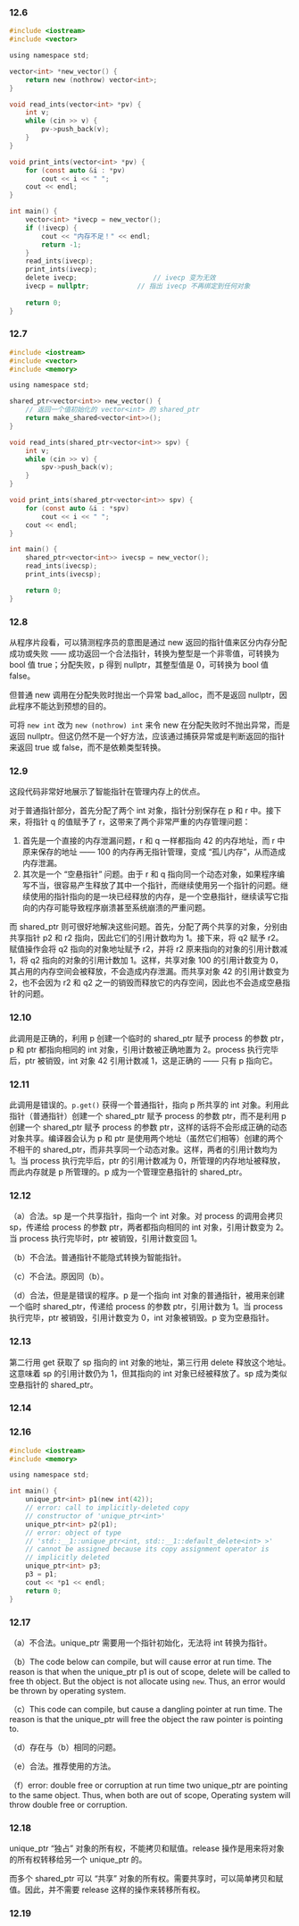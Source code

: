 ### 12.6

```c
#include <iostream>
#include <vector>

using namespace std;

vector<int> *new_vector() {
    return new (nothrow) vector<int>;
}

void read_ints(vector<int> *pv) {
    int v;
    while (cin >> v) {
        pv->push_back(v);
    }
}

void print_ints(vector<int> *pv) {
    for (const auto &i : *pv)
        cout << i << " ";
    cout << endl;
}

int main() {
    vector<int> *ivecp = new_vector();
    if (!ivecp) {
        cout << "内存不足！" << endl;
        return -1;
    }
    read_ints(ivecp);
    print_ints(ivecp);
    delete ivecp;					// ivecp 变为无效
    ivecp = nullptr;			// 指出 ivecp 不再绑定到任何对象
    
    return 0;
}
```

### 12.7

```c
#include <iostream>
#include <vector>
#include <memory>

using namespace std;

shared_ptr<vector<int>> new_vector() {
    // 返回一个值初始化的 vector<int> 的 shared_ptr
    return make_shared<vector<int>>();
}

void read_ints(shared_ptr<vector<int>> spv) {
    int v;
    while (cin >> v) {
        spv->push_back(v);
    }
}

void print_ints(shared_ptr<vector<int>> spv) {
    for (const auto &i : *spv)
        cout << i << " ";
    cout << endl;
}

int main() {
    shared_ptr<vector<int>> ivecsp = new_vector();
    read_ints(ivecsp);
    print_ints(ivecsp);

    return 0;
}
```

### 12.8

从程序片段看，可以猜测程序员的意图是通过 new 返回的指针值来区分内存分配成功或失败 —— 成功返回一个合法指针，转换为整型是一个非零值，可转换为 bool 值 true；分配失败，p 得到 nullptr，其整型值是 0，可转换为 bool 值 false。

但普通 new 调用在分配失败时抛出一个异常 bad_alloc，而不是返回 nullptr，因此程序不能达到预想的目的。

可将 `new int` 改为 `new (nothrow) int` 来令 new 在分配失败时不抛出异常，而是返回 nullptr。但这仍然不是一个好方法，应该通过捕获异常或是判断返回的指针来返回 true 或 false，而不是依赖类型转换。

### 12.9

这段代码非常好地展示了智能指针在管理内存上的优点。

对于普通指针部分，首先分配了两个 int 对象，指针分别保存在 p 和 r 中。接下来，将指针 q 的值赋予了 r，这带来了两个非常严重的内存管理问题：

1. 首先是一个直接的内存泄漏问题，r 和 q 一样都指向 42 的内存地址，而 r 中原来保存的地址 —— 100 的内存再无指针管理，变成 “孤儿内存”，从而造成内存泄漏。
2. 其次是一个 “空悬指针” 问题。由于 r 和 q 指向同一个动态对象，如果程序编写不当，很容易产生释放了其中一个指针，而继续使用另一个指针的问题。继续使用的指针指向的是一块已经释放的内存，是一个空悬指针，继续读写它指向的内存可能导致程序崩溃甚至系统崩溃的严重问题。

而 shared_ptr 则可很好地解决这些问题。首先，分配了两个共享的对象，分别由共享指针 p2 和 r2 指向，因此它们的引用计数均为 1。接下来，将 q2 赋予 r2。赋值操作会将 q2 指向的对象地址赋予 r2，并将 r2 原来指向的对象的引用计数减 1，将 q2 指向的对象的引用计数加 1。这样，共享对象 100 的引用计数变为 0，其占用的内存空间会被释放，不会造成内存泄漏。而共享对象 42 的引用计数变为 2，也不会因为 r2 和 q2 之一的销毁而释放它的内存空间，因此也不会造成空悬指针的问题。

### 12.10

此调用是正确的，利用 p 创建一个临时的 shared_ptr 赋予 process 的参数 ptr，p 和 ptr 都指向相同的 int 对象，引用计数被正确地置为 2。process 执行完毕后，ptr 被销毁，int 对象 42 引用计数减 1，这是正确的 —— 只有 p 指向它。

### 12.11

此调用是错误的。`p.get()` 获得一个普通指针，指向 p 所共享的 int 对象。利用此指针（普通指针）创建一个 shared_ptr 赋予 process 的参数 ptr，而不是利用 p 创建一个 shared_ptr 赋予 process 的参数 ptr，这样的话将不会形成正确的动态对象共享。编译器会认为 p 和 ptr 是使用两个地址（虽然它们相等）创建的两个不相干的 shared_ptr，而非共享同一个动态对象。这样，两者的引用计数均为 1。当 process 执行完毕后，ptr 的引用计数减为 0，所管理的内存地址被释放，而此内存就是 p 所管理的。p 成为一个管理空悬指针的 shared_ptr。

### 12.12

（a）合法。sp 是一个共享指针，指向一个 int 对象。对 process 的调用会拷贝 sp，传递给 process 的参数 ptr，两者都指向相同的 int 对象，引用计数变为 2。当 process 执行完毕时，ptr 被销毁，引用计数变回 1。

（b）不合法。普通指针不能隐式转换为智能指针。

（c）不合法。原因同（b）。

（d）合法，但是是错误的程序。p 是一个指向 int 对象的普通指针，被用来创建一个临时 shared_ptr，传递给 process 的参数 ptr，引用计数为 1。当 process 执行完毕，ptr 被销毁，引用计数变为 0，int 对象被销毁。p 变为空悬指针。

### 12.13

第二行用 get 获取了 sp 指向的 int 对象的地址，第三行用 delete 释放这个地址。这意味着 sp 的引用计数仍为 1，但其指向的 int 对象已经被释放了。sp 成为类似空悬指针的 shared_ptr。

### 12.14

### 12.16

```c
#include <iostream>
#include <memory>

using namespace std;

int main() {
    unique_ptr<int> p1(new int(42));
    // error: call to implicitly-deleted copy
    // constructor of 'unique_ptr<int>'
    unique_ptr<int> p2(p1);
    // error: object of type
    // 'std::__1::unique_ptr<int, std::__1::default_delete<int> >'
    // cannot be assigned because its copy assignment operator is
    // implicitly deleted
    unique_ptr<int> p3;
    p3 = p1;
    cout << *p1 << endl;
    return 0;
}
```

### 12.17

（a）不合法。unique_ptr 需要用一个指针初始化，无法将 int 转换为指针。

（b）The code below can compile, but will cause error at run time. The reason is that when the unique_ptr p1 is out of scope, delete will be called to free th object. But the object is not allocate using `new`. Thus, an error would be thrown by operating system.

（c）This code can compile, but cause a dangling pointer at run time. The reason is that the unique_ptr will free the object the raw pointer is pointing to.

（d）存在与（b）相同的问题。

（e）合法。推荐使用的方法。

（f）error: double free or corruption at run time two unique_ptr are pointing to the same object. Thus, when both are out of scope, Operating system will throw double free or corruption.

### 12.18

unique_ptr “独占” 对象的所有权，不能拷贝和赋值。release 操作是用来将对象的所有权转移给另一个 unique_ptr 的。

而多个 shared_ptr 可以 “共享” 对象的所有权。需要共享时，可以简单拷贝和赋值。因此，并不需要 release 这样的操作来转移所有权。

### 12.19

